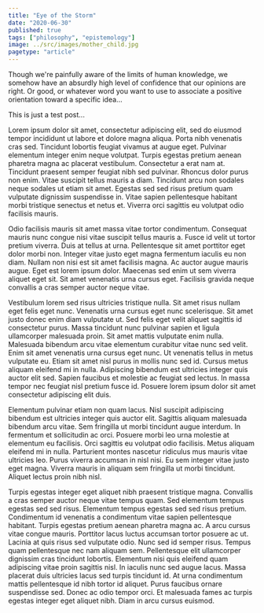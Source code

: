 ```yaml
---
title: "Eye of the Storm"
date: "2020-06-30"
published: true
tags: ["philosophy", "epistemology"]
image: ../src/images/mother_child.jpg
pagetype: "article"
---
```


Though we're painfully aware of the limits of human knowledge, we somehow have an absurdly high level of confidence that our opinions are right. Or good, or whatever word you want to use to associate a positive orientation toward a specific idea...

This is just a test post...

Lorem ipsum dolor sit amet, consectetur adipiscing elit, sed do eiusmod tempor incididunt ut labore et dolore magna aliqua. Porta nibh venenatis cras sed. Tincidunt lobortis feugiat vivamus at augue eget. Pulvinar elementum integer enim neque volutpat. Turpis egestas pretium aenean pharetra magna ac placerat vestibulum. Consectetur a erat nam at. Tincidunt praesent semper feugiat nibh sed pulvinar. Rhoncus dolor purus non enim. Vitae suscipit tellus mauris a diam. Tincidunt arcu non sodales neque sodales ut etiam sit amet. Egestas sed sed risus pretium quam vulputate dignissim suspendisse in. Vitae sapien pellentesque habitant morbi tristique senectus et netus et. Viverra orci sagittis eu volutpat odio facilisis mauris.

Odio facilisis mauris sit amet massa vitae tortor condimentum. Consequat mauris nunc congue nisi vitae suscipit tellus mauris a. Fusce id velit ut tortor pretium viverra. Duis at tellus at urna. Pellentesque sit amet porttitor eget dolor morbi non. Integer vitae justo eget magna fermentum iaculis eu non diam. Nullam non nisi est sit amet facilisis magna. Ac auctor augue mauris augue. Eget est lorem ipsum dolor. Maecenas sed enim ut sem viverra aliquet eget sit. Sit amet venenatis urna cursus eget. Facilisis gravida neque convallis a cras semper auctor neque vitae.

Vestibulum lorem sed risus ultricies tristique nulla. Sit amet risus nullam eget felis eget nunc. Venenatis urna cursus eget nunc scelerisque. Sit amet justo donec enim diam vulputate ut. Sed felis eget velit aliquet sagittis id consectetur purus. Massa tincidunt nunc pulvinar sapien et ligula ullamcorper malesuada proin. Sit amet mattis vulputate enim nulla. Malesuada bibendum arcu vitae elementum curabitur vitae nunc sed velit. Enim sit amet venenatis urna cursus eget nunc. Ut venenatis tellus in metus vulputate eu. Etiam sit amet nisl purus in mollis nunc sed id. Cursus metus aliquam eleifend mi in nulla. Adipiscing bibendum est ultricies integer quis auctor elit sed. Sapien faucibus et molestie ac feugiat sed lectus. In massa tempor nec feugiat nisl pretium fusce id. Posuere lorem ipsum dolor sit amet consectetur adipiscing elit duis.

Elementum pulvinar etiam non quam lacus. Nisl suscipit adipiscing bibendum est ultricies integer quis auctor elit. Sagittis aliquam malesuada bibendum arcu vitae. Sem fringilla ut morbi tincidunt augue interdum. In fermentum et sollicitudin ac orci. Posuere morbi leo urna molestie at elementum eu facilisis. Orci sagittis eu volutpat odio facilisis. Metus aliquam eleifend mi in nulla. Parturient montes nascetur ridiculus mus mauris vitae ultricies leo. Purus viverra accumsan in nisl nisi. Eu sem integer vitae justo eget magna. Viverra mauris in aliquam sem fringilla ut morbi tincidunt. Aliquet lectus proin nibh nisl.

Turpis egestas integer eget aliquet nibh praesent tristique magna. Convallis a cras semper auctor neque vitae tempus quam. Sed elementum tempus egestas sed sed risus. Elementum tempus egestas sed sed risus pretium. Condimentum id venenatis a condimentum vitae sapien pellentesque habitant. Turpis egestas pretium aenean pharetra magna ac. A arcu cursus vitae congue mauris. Porttitor lacus luctus accumsan tortor posuere ac ut. Lacinia at quis risus sed vulputate odio. Nunc sed id semper risus. Tempus quam pellentesque nec nam aliquam sem. Pellentesque elit ullamcorper dignissim cras tincidunt lobortis. Elementum nisi quis eleifend quam adipiscing vitae proin sagittis nisl. In iaculis nunc sed augue lacus. Massa placerat duis ultricies lacus sed turpis tincidunt id. At urna condimentum mattis pellentesque id nibh tortor id aliquet. Purus faucibus ornare suspendisse sed. Donec ac odio tempor orci. Et malesuada fames ac turpis egestas integer eget aliquet nibh. Diam in arcu cursus euismod.